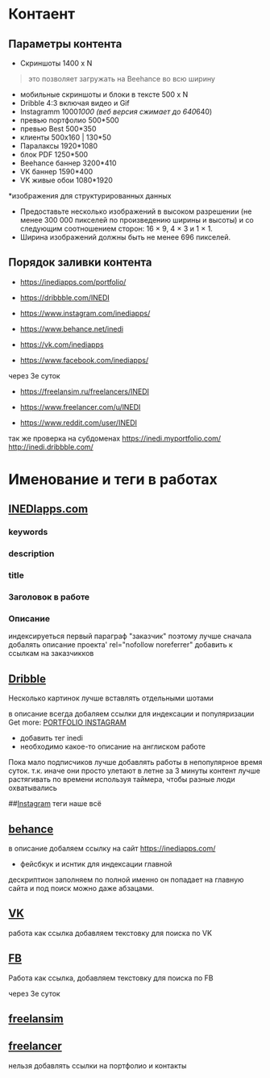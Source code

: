 ﻿# Контаент
## Параметры контента
* Скриншоты 1400 x N
> это позволяет загружать на Beehance во всю ширину
* мобильные скриншоты и блоки в тексте 500 x N
* Dribble 4:3 включая видео и Gif
* Instagramm 1000*1000 (веб версия сжимает до 640*640)
* превью портфолио 500*500
* превью Best 500*350
* клиенты 500x160 | 130*50
* Паралаксы 1920*1080
* блок PDF 1250*500
* Beehance баннер 3200*410
* VK баннер 1590*400 
* VK живые обои 1080*1920

*изображения для структурированных данных
- Предоставьте несколько изображений в высоком разрешении (не менее 300 000 пикселей по произведению ширины и высоты) и со следующим соотношением сторон: 16 × 9, 4 × 3 и 1 × 1.
- Ширина изображений должны быть не менее 696 пикселей.

## Порядок заливки контента
- https://inediapps.com/portfolio/
- https://dribbble.com/INEDI
- https://www.instagram.com/inediapps/
- https://www.behance.net/inedi

- https://vk.com/inediapps
- https://www.facebook.com/inediapps/

через 3е суток
- https://freelansim.ru/freelancers/INEDI
- https://www.freelancer.com/u/lNEDI

- https://www.reddit.com/user/INEDI

так же проверка на субдоменах
https://inedi.myportfolio.com/
http://inedi.dribbble.com/


# Именование и теги в работах
## [INEDIapps.com](https://inediapps.com/)
### keywords

### description


### title


### Заголовок в работе

### Описание
индексируеться первый параграф "заказчик" поэтому лучше сначала добалять описание проекта'
rel="nofollow noreferrer" добавить к ссылкам на заказчикков


## [Dribble](https://dribbble.com/INEDI)
Несколько картинок лучше вставлять отдельными шотами

в описание всегда добаляем ссылки для индексации и популяризации
Get more:
<a href="https://inediapps.com/"> PORTFOLIO </a>
<a href="https://www.instagram.com/inediapps/"> INSTAGRAM </a> 


* добавить тег inedi
* необходимо какое-то описание на англиском работе 

Пока мало подписчиков лучше добавлять работы в непопулярное время суток. т.к. иначе они просто улетают в летне за 3 минуты
контент лучше растягивать по времени используя таймера, чтобы разные люди охватывались

##[Instagram](https://www.instagram.com/inediapps/)
теги наше всё


## [behance](https://www.behance.net/inedi)
в описание добаляем ссылку на сайт 
https://inediapps.com/
+ фейсбкук и иснтик
для индексации главной

дескриптион заполняем по полной именно он попадает на главную сайта и под поиск можно даже абзацами. 


## [VK](https://vk.com/inediapps)
работа как ссылка
добавляем текстовку для поиска по VK

## [FB](https://www.facebook.com/inediapps/)
Работа как ссылка, добавляем текстовку для поиска по FB


через 3е суток
## [freelansim](https://freelansim.ru/freelancers/INEDI)

## [freelancer](https://www.freelancer.com/u/lNEDI)
нельзя добавлять ссылки на портфолио и контакты